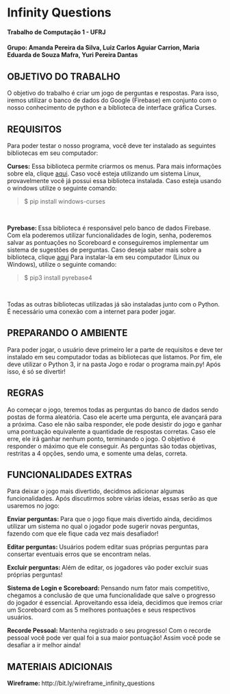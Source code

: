 <H1> Infinity Questions </H1>
<H4> Trabalho de Computação 1 - UFRJ </H4>
<H4> Grupo: Amanda Pereira da Silva, Luiz Carlos Aguiar Carrion, Maria Eduarda de Souza Mafra, Yuri Pereira Dantas </H4>

<H2> OBJETIVO DO TRABALHO </H2>
<p>O objetivo do trabalho é criar um jogo de perguntas e respostas. Para isso, iremos utilizar o banco de dados do Google (Firebase) em conjunto com o nosso conhecimento de python e a biblioteca de interface gráfica Curses.</p>

<H2> REQUISITOS </H2>
<p> Para poder testar o nosso programa, você deve ter instalado as seguintes
	bibliotecas em seu computador:

<b>Curses:</b> Essa biblioteca permite criarmos os menus. Para mais informações sobre ela, clique <a href = "https://github.com/zephyrproject-rtos/windows-curses">aqui</a>. Caso você esteja utilizando um sistema Linux, provavelmente você já
 possui essa biblioteca instalada. Caso esteja usando o windows utilize o seguinte comando:</p>

<blockquote> $ pip install windows-curses </blockquote>
<br>

<p><b> Pyrebase: </b>Essa biblioteca é responsável pelo banco de dados Firebase. Com ela poderemos utilizar funcionalidades de login, senha, poderemos salvar as pontuações no Scoreboard e conseguiremos implementar um sistema de sugestões de perguntas. Caso deseja saber mais sobre a biblioteca, clique <a href="https://github.com/thisbejim/Pyrebase">aqui</a> Para instalar-la em seu computador (Linux ou Windows), utilize o seguinte comando:</p>

<blockquote> $ pip3 install pyrebase4 </blockquote>
<br>

<p> Todas as outras bibliotecas utilizadas já são instaladas junto com o Python. É necessário uma conexão com a internet para poder jogar.</p>

<H2> PREPARANDO O AMBIENTE </H2>
<p> Para poder jogar, o usuário deve primeiro ler a parte de requisitos e deve ter instalado em seu computador todas as bibliotecas que listamos. Por fim, ele deve utilizar o Python 3, ir na pasta Jogo e rodar o programa main.py! Após isso, é só se divertir! </p>

<H2> REGRAS </H2>
<p> Ao começar o jogo, teremos todas as perguntas do banco de dados sendo postas de forma aleatória. Caso ele acerte uma pergunta, ele avançará para a próxima. Caso ele não saiba responder, ele pode desistir do jogo e ganhar uma pontuação equivalente a quantidade de respostas corretas. Caso ele erre, ele irá ganhar nenhum ponto, terminando o jogo. O objetivo é responder o máximo que ele conseguir. As perguntas são todas objetivas, restritas a 4 opções, sendo uma, e somente uma delas, correta.</p>

<H2> FUNCIONALIDADES EXTRAS </H2>
<p> Para deixar o jogo mais divertido, decidmos adicionar algumas funcionalidades. Após discutirmos sobre várias ideias, essas serão as que usaremos no jogo:<br>

<b> Enviar perguntas: </b> Para que o jogo fique mais divertido ainda, decidimos utilizar um sistema no qual o jogador pode sugerir novas perguntas, fazendo com que ele fique cada vez mais desafiador!

<b> Editar perguntas: </b> Usuários podem editar suas próprias perguntas para consertar eventuais erros que se encontram nelas.

<b> Excluir perguntas: </b> Além de editar, os jogadores vão poder excluir suas próprias perguntas!

<b> Sistema de Login e Scoreboard: </b> Pensando num fator mais competitivo, chegamos a conclusão de que uma funcionalidade que salve o progresso do jogador é essencial. Aproveitando essa ideia, decidimos que iremos criar um Scoreboard com as 5 melhores pontuações e seus respectivos usuários.

<b> Recorde Pessoal: </b> Mantenha registrado o seu progresso! Com o recorde pessoal você pode ver qual foi a sua maior pontuação! Assim você pode se desafiar a ir melhor ainda! </p>

<H2> MATERIAIS ADICIONAIS </H2>
<p><b> Wireframe: </b>http://bit.ly/wireframe_infinity_questions</p>
